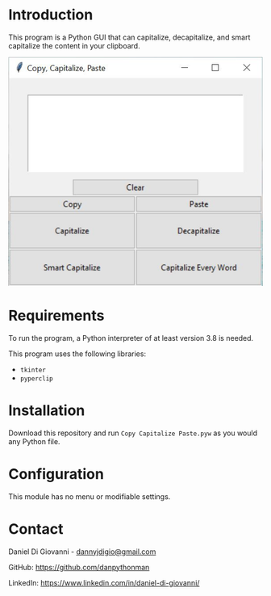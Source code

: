 Introduction
============

This program is a Python GUI that can capitalize, decapitalize, and smart capitalize the content in your clipboard.

![A screenshot of the GUI window. It contains a textfield, and buttons for clearing the textfield, copying its contents, pasting into the textfield, and buttons for capitalizing, decapitalizing, smart capitalizing, and capitalizing every word.](./gui_screenshot.JPG)


Requirements
============

To run the program, a Python interpreter of at least version 3.8 is needed.

This program uses the following libraries:

* `tkinter`
* `pyperclip`


Installation
============

Download this repository and run `Copy Capitalize Paste.pyw` as you would any Python file.


Configuration
==============

This module has no menu or modifiable settings.


Contact
=======

Daniel Di Giovanni - <dannyjdigio@gmail.com>

GitHub: <https://github.com/danpythonman>

LinkedIn: <https://www.linkedin.com/in/daniel-di-giovanni/>

